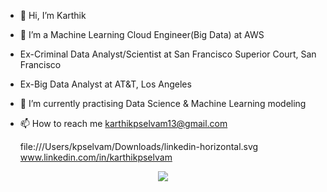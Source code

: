 - 👋 Hi, I’m Karthik
- 👀 I’m a Machine Learning Cloud Engineer(Big Data) at AWS
- Ex-Criminal Data Analyst/Scientist at San Francisco Superior Court, San Francisco
- Ex-Big Data Analyst at AT&T, Los Angeles

- 🌱 I’m currently practising Data Science & Machine Learning modeling
- 📫 How to reach me karthikpselvam13@gmail.com

  file:///Users/kpselvam/Downloads/linkedin-horizontal.svg
   www.linkedin.com/in/karthikpselvam


<p align="center">
  <img src="https://user-images.githubusercontent.com/45563371/113604647-24a58000-9678-11eb-9bb9-4877d8f1674a.gif" />
</p>


